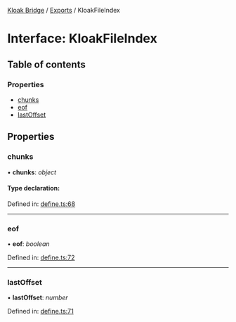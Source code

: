 [Kloak Bridge](../README.md) / [Exports](../modules.md) / KloakFileIndex

# Interface: KloakFileIndex

## Table of contents

### Properties

- [chunks](kloakfileindex.md#chunks)
- [eof](kloakfileindex.md#eof)
- [lastOffset](kloakfileindex.md#lastoffset)

## Properties

### chunks

• **chunks**: *object*

#### Type declaration:

Defined in: [define.ts:68](https://github.com/CoNET-project/kloak-bridge/blob/feaa5e6/src/define.ts#L68)

___

### eof

• **eof**: *boolean*

Defined in: [define.ts:72](https://github.com/CoNET-project/kloak-bridge/blob/feaa5e6/src/define.ts#L72)

___

### lastOffset

• **lastOffset**: *number*

Defined in: [define.ts:71](https://github.com/CoNET-project/kloak-bridge/blob/feaa5e6/src/define.ts#L71)
